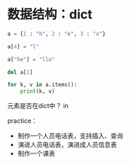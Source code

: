 # 数据结构：dict

```python
a = {1 : "h", 2 : "e", 3 : "o"}

a[4] = "l"

a["he"] = "llo"

del a[1]

for k, v in a.items():
    print(k, v)
```

元素是否在dict中？ in

practice：

- 制作一个人员电话表，支持插入、查询
- 演进人员电话表，演进成人员信息表
- 制作一个课表
